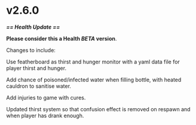 # v2.6.0

_**== Health Update ==**_

**Please consider this a Health **_**BETA**_** version**.

Changes to include:

Use featherboard as thirst and hunger monitor with a yaml data file for player thirst and hunger.

Add chance of poisoned/infected water when filling bottle, with heated cauldron to sanitise water.

Add injuries to game with cures.

Updated thirst system so that confusion effect is removed on respawn and when player has drank enough.
